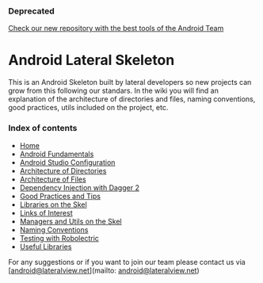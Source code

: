 
### Deprecated 

[Check our new repository with the best tools of the Android Team](https://github.com/LateralView/android-base-project)

# Android Lateral Skeleton

This is an Android Skeleton built by lateral developers so new projects can grow from this following our standars. In the wiki you will find an explanation of the architecture of directories and files, naming conventions, good practices, utils included on the project, etc.

### Index of contents

- [Home](../../wiki)
- [Android Fundamentals](../../wiki/Android-Fundamentals)
- [Android Studio Configuration](../../wiki/Android-Studio-Configuration)
- [Architecture of Directories](../../wiki/Architecture-of-Directories)
- [Architecture of Files](../../wiki/Architecture-of-Files)
- [Dependency Injection with Dagger 2](../../wiki/Dependency-injection-with-Dagger-2)
- [Good Practices and Tips](../../wiki/Good-Practices-and-Tips)
- [Libraries on the Skel](../../wiki/Libraries-on-the-Skel)
- [Links of Interest](../../wiki/Links-of-Interest)
- [Managers and Utils on the Skel](../../wiki/Managers-and-Utils-on-the-Skel)
- [Naming Conventions](../../wiki/Naming-Conventions)
- [Testing with Robolectric](../../wiki/Testing-with-Robolectric)
- [Useful Libraries](../../wiki/Useful-Libraries)

For any suggestions or if you want to join our team please contact us via [android@lateralview.net](mailto: android@lateralview.net)
